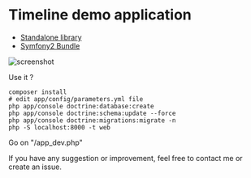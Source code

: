 Timeline demo application
=========================

- [Standalone library](https://github.com/stephpy/timeline)
- [Symfony2 Bundle](https://github.com/stephpy/TimelineBundle)

![screenshot](https://raw.github.com/stephpy/timeline-app/master/web/img/screenshot.png)

Use it ?

```
composer install
# edit app/config/parameters.yml file
php app/console doctrine:database:create
php app/console doctrine:schema:update --force
php app/console doctrine:migrations:migrate -n
php -S localhost:8000 -t web
```

Go on "/app_dev.php"

If you have any suggestion or improvement, feel free to contact me or create an issue.
